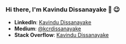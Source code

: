 ### Hi there, I'm Kavindu Dissanayake 👋  😉

- **LinkedIn**: [Kavindu Dissanayake](https://www.linkedin.com/in/kavindu-dissanayake-92a8791b4/)
- **Medium**: [@kcrdissanayake](https://medium.com/@kcrdissanayake)
- **Stack Overflow**: [Kavindu Dissanayake](https://stackoverflow.com/users/12889486/kavindu-dissanayake)
